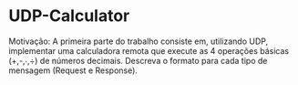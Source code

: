 # UDP-Calculator

Motivação:
A primeira parte do trabalho consiste em, utilizando UDP, implementar uma calculadora remota que execute as 4 operações básicas (+,-,∙,÷) de números decimais. Descreva o formato para cada tipo de mensagem (Request e Response).
